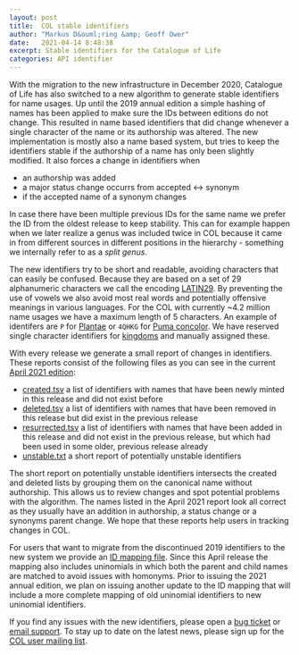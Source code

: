 ```yaml
---
layout: post
title:  COL stable identifiers
author: "Markus D&ouml;ring &amp; Geoff Ower"
date:   2021-04-14 8:48:38
excerpt: Stable identifiers for the Catalogue of Life
categories: API identifier
---
```


With the migration to the new infrastructure in December 2020, Catalogue of Life has also switched to a new algorithm to generate stable identifiers for name usages. 
Up until the 2019 annual edition a simple hashing of names has been applied to make sure the IDs between editions do not change. 
This resulted in name based identifiers that did change whenever a single character of the name or its authorship was altered. 
The new implementation is mostly also a name based system, but tries to keep the identifiers stable if the authorship of a name has only been slightly modified. 
It also forces a change in identifiers when

 - an authorship was added
 - a major status change occurrs from accepted <-> synonym
 - if the accepted name of a synonym changes
 
In case there have been multiple previous IDs for the same name we prefer the ID from the oldest release to keep stability. 
This can for example happen when we later realize a genus was included twice in COL 
because it came in from different sources in different positions in the hierarchy - something we internally refer to as a _split genus_.

The new identifiers try to be short and readable, avoiding characters that can easily be confused. 
Because they are based on a set of 29 alphanumeric characters we call the encoding [LATIN29](https://github.com/CatalogueOfLife/backend/issues/491).
By preventing the use of vowels we also avoid most real words and potentially offensive meanings in various languages.
For the COL with currently ~4.2 million name usages we have a maximum length of 5 characters.
An example of identifers are `P` for [Plantae](https://www.catalogueoflife.org/data/taxon/P) 
or `4QHKG` for [Puma concolor](https://www.catalogueoflife.org/data/taxon/4QHKG). 
We have reserved single character identifiers for [kingdoms](https://www.catalogueoflife.org/data/search?rank=kingdom) and manually assigned these.

With every release we generate a small report of changes in identifiers. 
These reports consist of the following files as you can see in the current [April 2021 edition](https://download.catalogueoflife.org/releases/3/38/):

 - [created.tsv](https://download.catalogueoflife.org/releases/3/38/created.tsv) a list of identifiers with names that have been newly minted in this release and did not exist before
 - [deleted.tsv](https://download.catalogueoflife.org/releases/3/38/deleted.tsv) a list of identifiers with names that have been removed in this release but did exist in the previous release
 - [resurrected.tsv](https://download.catalogueoflife.org/releases/3/38/resurrected.tsv) a list of identifiers with names that have been added in this release and did not exist in the previous release, but which had been used in some older, previous release already
 - [unstable.txt](https://download.catalogueoflife.org/releases/3/38/unstable.txt) a short report of potentially unstable identifiers

The short report on potentially unstable identifiers intersects the created and deleted lists by grouping them on the canonical name without authorship.
This allows us to review changes and spot potential problems with the algorithm. 
The names listed in the April 2021 report look all correct as they usually have an addition in authorship, a status change or a synonyms parent change.
We hope that these reports help users in tracking changes in COL.

For users that want to migrate from the discontinued 2019 identifiers to the new system we provide an [ID mapping file](https://download.catalogueoflife.org/col/legacy_id_map.zip).
Since this April release the mapping also includes uninomials in which both the parent and child names are matched to avoid issues with homonyms. 
Prior to issuing the 2021 annual edition, we plan on issuing another update to the ID mapping that will include a more complete mapping of old uninomial identifiers to new uninomial identifiers.


If you find any issues with the new identifiers, please open a [bug ticket](https://github.com/CatalogueOfLife/backend/issues/new) or [email support](mailto:contact@catalogueoflife.org).
To stay up to date on the latest news, please sign up for the [COL user mailing list](https://lists.gbif.org/mailman/listinfo/col-users).
